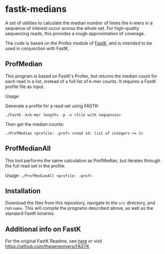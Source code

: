 # fastk-medians
A set of utilities to calculate the median number of times the k-mers in a sequence of interest occur across the whole set. For high-quality sequencing reads, this provides a rough approximation of coverage.

The code is based on the Profex module of [FastK](https://github.com/thegenemyers/FASTK), and is intended to be used in conjunction with FastK.

## ProfMedian
This program is based on FastK's Profex, but returns the median count for each read in a list, instead of a full list of k-mer counts. It requires a FastK profile file as input.

Usage:

Generate a profile for a read set using FASTK:

`./FastK -k<k-mer length> -p -v <file with sequences>`

Then get the median counts:

`./ProfMedian <profile: .prof> <read id: list of integers >= 1>`

## ProfMedianAll

This tool performs the same calculation as ProfMedian, but iterates through the full read set in the profile.

Usage: 
`./ProfMedianAll <profile: .prof>`

## Installation
Download the files from this repository, navigate to the `src` directory, and run `make`. This will compile the programs described above, as well as the standard FastK binaries.

## Additional info on FastK
For the original FastK Readme, see [here](README_FastK.md) or visit https://github.com/thegenemyers/FASTK
